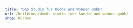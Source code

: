 ```yaml
---
title: "D&S Studio für Küche und Wohnen GmbH"
url: /heilbronn/dunds-studio-fuer-kueche-und-wohnen-gmbh/
shop: Küchen
---
```

